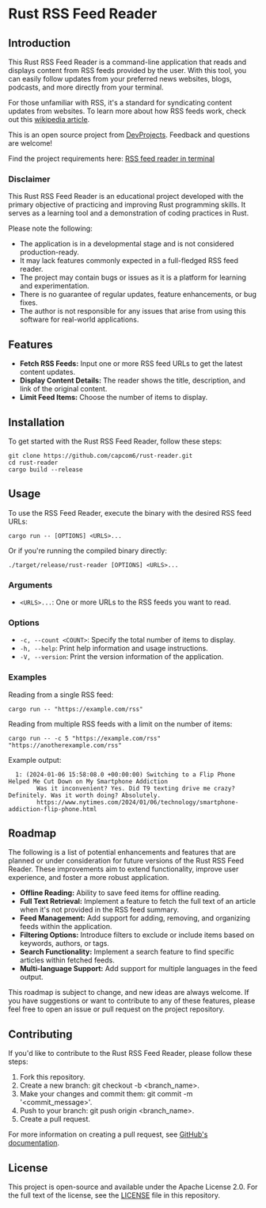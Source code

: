 # Rust RSS Feed Reader

## Introduction

This Rust RSS Feed Reader is a command-line application that reads and displays content from RSS feeds provided by the user. With this tool, you can easily follow updates from your preferred news websites, blogs, podcasts, and more directly from your terminal.

For those unfamiliar with RSS, it's a standard for syndicating content updates from websites. To learn more about how RSS feeds work, check out this [wikipedia article](https://ru.wikipedia.org/wiki/RSS).

This is an open source project from [DevProjects](http://www.codementor.io/projects). Feedback and questions are welcome!

Find the project requirements here: [RSS feed reader in terminal](https://www.codementor.io/projects/tool/rss-feed-reader-in-terminal-atx32jp82q)

### Disclaimer

This Rust RSS Feed Reader is an educational project developed with the primary objective of practicing and improving Rust programming skills. It serves as a learning tool and a demonstration of coding practices in Rust.

Please note the following:

- The application is in a developmental stage and is not considered production-ready.
- It may lack features commonly expected in a full-fledged RSS feed reader.
- The project may contain bugs or issues as it is a platform for learning and experimentation.
- There is no guarantee of regular updates, feature enhancements, or bug fixes.
- The author is not responsible for any issues that arise from using this software for real-world applications.

## Features

- **Fetch RSS Feeds:** Input one or more RSS feed URLs to get the latest content updates.
- **Display Content Details:** The reader shows the title, description, and link of the original content.
- **Limit Feed Items:** Choose the number of items to display.

## Installation

To get started with the Rust RSS Feed Reader, follow these steps:

```shell
git clone https://github.com/capcom6/rust-reader.git
cd rust-reader
cargo build --release
```

## Usage

To use the RSS Feed Reader, execute the binary with the desired RSS feed URLs:

```shell
cargo run -- [OPTIONS] <URLS>...
```

Or if you're running the compiled binary directly:

```shell
./target/release/rust-reader [OPTIONS] <URLS>...
```

### Arguments

* `<URLS>...`: One or more URLs to the RSS feeds you want to read.

### Options

* `-c, --count <COUNT>`: Specify the total number of items to display.
* `-h, --help`: Print help information and usage instructions.
* `-V, --version`: Print the version information of the application.

### Examples

Reading from a single RSS feed:

```shell
cargo run -- "https://example.com/rss"
```

Reading from multiple RSS feeds with a limit on the number of items:

```shell
cargo run -- -c 5 "https://example.com/rss" "https://anotherexample.com/rss"
```

Example output:

```
  1: (2024-01-06 15:58:08.0 +00:00:00) Switching to a Flip Phone Helped Me Cut Down on My Smartphone Addiction
        Was it inconvenient? Yes. Did T9 texting drive me crazy? Definitely. Was it worth doing? Absolutely.
        https://www.nytimes.com/2024/01/06/technology/smartphone-addiction-flip-phone.html
```

## Roadmap

The following is a list of potential enhancements and features that are planned or under consideration for future versions of the Rust RSS Feed Reader. These improvements aim to extend functionality, improve user experience, and foster a more robust application.

- **Offline Reading:** Ability to save feed items for offline reading.
- **Full Text Retrieval:** Implement a feature to fetch the full text of an article when it's not provided in the RSS feed summary.
- **Feed Management:** Add support for adding, removing, and organizing feeds within the application.
- **Filtering Options:** Introduce filters to exclude or include items based on keywords, authors, or tags.
- **Search Functionality:** Implement a search feature to find specific articles within fetched feeds.
- **Multi-language Support:** Add support for multiple languages in the feed output.

This roadmap is subject to change, and new ideas are always welcome. If you have suggestions or want to contribute to any of these features, please feel free to open an issue or pull request on the project repository.

## Contributing

If you'd like to contribute to the Rust RSS Feed Reader, please follow these steps:

1. Fork this repository.
2. Create a new branch: git checkout -b <branch_name>.
3. Make your changes and commit them: git commit -m '<commit_message>'.
4. Push to your branch: git push origin <branch_name>.
5. Create a pull request.

For more information on creating a pull request, see [GitHub's documentation](https://docs.github.com/en/pull-requests/collaborating-with-pull-requests/proposing-changes-to-your-work-with-pull-requests).

## License

This project is open-source and available under the Apache License 2.0. For the full text of the license, see the [LICENSE](LICENSE) file in this repository.